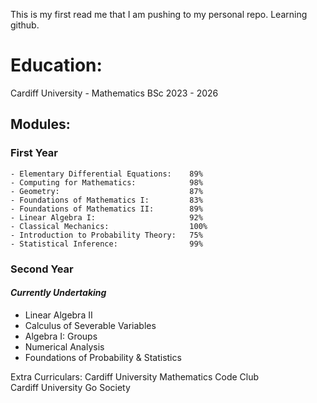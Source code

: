 This is my first read me that I am pushing to my personal repo. Learning github.

# Education:

Cardiff University - Mathematics BSc
2023 - 2026


## Modules:
### First Year
```
- Elementary Differential Equations:	89%
- Computing for Mathematics: 			98%
- Geometry: 							87%
- Foundations of Mathematics I:			83%
- Foundations of Mathematics II: 		89%
- Linear Algebra I: 		 			92%
- Classical Mechanics: 					100%
- Introduction to Probability Theory:	75%
- Statistical Inference: 	  			99%
```
### Second Year
#### *Currently Undertaking*
- Linear Algebra II
- Calculus of Severable Variables
- Algebra I: Groups
- Numerical Analysis
- Foundations of Probability & Statistics


Extra Curriculars:
Cardiff University Mathematics Code Club \
Cardiff University Go Society